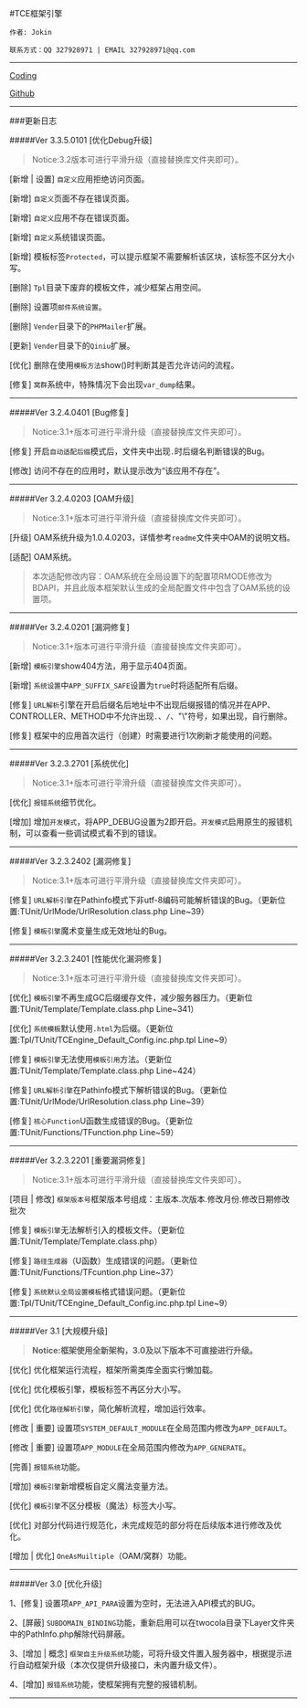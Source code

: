 #TCE框架引擎

`作者: Jokin`

`联系方式：QQ 327928971 | EMAIL 327928971@qq.com`

---

[Coding](https://coding.net/u/Jokin/p/TwocolaPHPEngine/git)

[Github](https://github.com/jokin1999/TwocolaPHPEngine)

---

###更新日志

#####Ver 3.3.5.0101 [优化Debug升级]

> Notice:3.2版本可进行平滑升级（直接替换库文件夹即可）。

[新增 | 设置] `自定义`应用拒绝访问页面。

[新增] `自定义`页面不存在错误页面。

[新增] `自定义`应用不存在错误页面。

[新增] `自定义`系统错误页面。

[新增] 模板标签`Protected`，可以提示框架不需要解析该区块，该标签不区分大小写。

[删除] `Tpl`目录下废弃的模板文件，减少框架占用空间。

[删除] 设置项`邮件系统设置`。

[删除] `Vender`目录下的`PHPMailer`扩展。

[更新] `Vender`目录下的`Qiniu`扩展。

[优化] 删除在使用`模板方法`show()时判断其是否允许访问的流程。

[修复] `窝群`系统中，特殊情况下会出现`var_dump`结果。

---

#####Ver 3.2.4.0401 [Bug修复]

> Notice:3.1+版本可进行平滑升级（直接替换库文件夹即可）。

[修复] 开启`自动适配后缀`模式后，文件夹中出现`.`时后缀名判断错误的Bug。

[修改] 访问不存在的应用时，默认提示改为“该应用不存在”。

---

#####Ver 3.2.4.0203 [OAM升级]

> Notice:3.1+版本可进行平滑升级（直接替换库文件夹即可）。

[升级] OAM系统升级为1.0.4.0203，详情参考`readme`文件夹中OAM的说明文档。

[适配] OAM系统。

> 本次适配修改内容：OAM系统在全局设置下的配置项RMODE修改为BDAPI，并且此版本框架默认生成的全局配置文件中包含了OAM系统的设置项。

---

#####Ver 3.2.4.0201 [漏洞修复]

> Notice:3.1+版本可进行平滑升级（直接替换库文件夹即可）。

[新增] `模板引擎`show404方法，用于显示404页面。

[新增] `系统设置`中`APP_SUFFIX_SAFE`设置为`true`时将适配所有后缀。

[修复] `URL解析`引擎在开启后缀名后地址中不出现后缀报错的情况并在APP、CONTROLLER、METHOD中不允许出现`.`、`/`、"\\"符号，如果出现，自行删除。

[修复] 框架中的应用首次运行（创建）时需要进行1次刷新才能使用的问题。

---

#####Ver 3.2.3.2701 [系统优化]

> Notice:3.1+版本可进行平滑升级（直接替换库文件夹即可）。

[优化] `报错系统`细节优化。

[增加] 增加`开发模式`，将APP_DEBUG设置为2即开启。`开发模式`启用原生的报错机制，可以查看一些调试模式看不到的错误。

---

#####Ver 3.2.3.2402 [漏洞修复]

> Notice:3.1+版本可进行平滑升级（直接替换库文件夹即可）。

[修复] `URL解析引擎`在Pathinfo模式下非utf-8编码可能解析错误的Bug。（更新位置:TUnit/UrlMode/UrlResolution.class.php Line~39）

[修复] `模板引擎`魔术变量生成无效地址的Bug。

---

#####Ver 3.2.3.2401 [性能优化漏洞修复]

> Notice:3.1+版本可进行平滑升级（直接替换库文件夹即可）。

[优化] `模板引擎`不再生成GC后缀缓存文件，减少服务器压力。（更新位置:TUnit/Template/Template.class.php Line~341）

[优化] `系统模板`默认使用`.html`为后缀。（更新位置:Tpl/TUnit/TCEngine_Default_Config.inc.php.tpl Line~9）

[修复] `模板引擎`无法使用`模板引用`方法。（更新位置:TUnit/Template/Template.class.php Line~424）

[修复] `URL解析引擎`在Pathinfo模式下解析错误的Bug。（更新位置:TUnit/UrlMode/UrlResolution.class.php Line~39）

[修复] `核心Function`U函数生成错误的Bug。（更新位置:TUnit/Functions/TFunction.php Line~59）

---

#####Ver 3.2.3.2201 [重要漏洞修复]

> Notice:3.1+版本可进行平滑升级（直接替换库文件夹即可）。

[项目 | 修改] `框架版本号`框架版本号组成：主版本.次版本.修改月份.修改日期修改批次

[修复] `模板引擎`无法解析引入的模板文件。（更新位置:TUnit/Template/Template.class.php）

[修复] `路径生成器`（U函数）生成错误的问题。（更新位置:TUnit/Functions/TFcuntion.php  Line~37）

[修复] `系统默认全局设置模板`格式错误问题。（更新位置:Tpl/TUnit/TCEngine_Default_Config.inc.php.tpl Line~9）

---

#####Ver 3.1 [大规模升级]

> **Notice:框架使用全新架构，3.0及以下版本不可直接进行升级。**

[优化] 优化框架运行流程，框架所需类库全面实行懒加载。

[优化] 优化模板引擎，模板标签不再区分大小写。

[优化] 优化`路径解析引擎`，简化解析流程，增加运行效率。

[修改 | 重要] 设置项`SYSTEM_DEFAULT_MODULE`在全局范围内修改为`APP_DEFAULT`。

[修改 | 重要] 设置项`APP_MODULE`在全局范围内修改为`APP_GENERATE`。

[完善] `报错系统`功能。

[增加] `模板引擎`新增模板自定义魔法变量方法。

[优化] `模板引擎`不区分模板（魔法）标签大小写。

[优化] 对部分代码进行规范化，未完成规范的部分将在后续版本进行修改及优化。

[增加 | 优化] `OneAsMuiltiple`（OAM/窝群）功能。

---

#####Ver 3.0 [优化升级]

1、[修复] 设置项`APP_API_PARA`设置为空时，无法进入API模式的BUG。

2、[屏蔽] `SUBDOMAIN_BINDING`功能，重新启用可以在twocola目录下Layer文件夹中的PathInfo.php解除代码屏蔽。

3、[增加 | 概念] `框架自主升级系统`功能，可将升级文件置入服务器中，根据提示进行自动框架升级（本次仅提供升级接口，未内置升级文件）。

4、[增加] `报错系统`功能，使框架拥有完整的报错机制。

---
